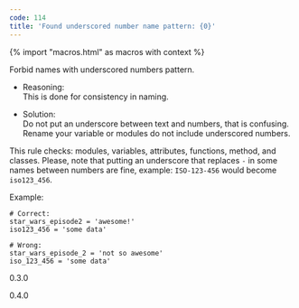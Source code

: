 ```yaml
---
code: 114
title: 'Found underscored number name pattern: {0}'
---
```


{% import "macros.html" as macros with context %}

Forbid names with underscored numbers pattern.

  - Reasoning:  
    This is done for consistency in naming.

  - Solution:  
    Do not put an underscore between text and numbers, that is
    confusing. Rename your variable or modules do not include
    underscored numbers.

This rule checks: modules, variables, attributes, functions, method, and
classes. Please, note that putting an underscore that replaces `-` in
some names between numbers are fine, example: `ISO-123-456` would become
`iso123_456`.

Example:

    # Correct:
    star_wars_episode2 = 'awesome!'
    iso123_456 = 'some data'
    
    # Wrong:
    star_wars_episode_2 = 'not so awesome'
    iso_123_456 = 'some data'

<div class="versionadded">

0.3.0

</div>

<div class="versionchanged">

0.4.0

</div>